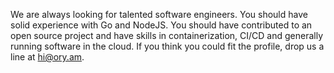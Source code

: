 We are always looking for talented software engineers. You should have solid experience with Go and NodeJS. You should have
contributed to an open source project and have skills in containerization, CI/CD and generally running software in the cloud.
If you think you could fit the profile, drop us a line at [hi@ory.am](mailto:hi@ory.am).
